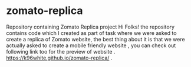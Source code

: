 # zomato-replica
Repository containing Zomato Replica project
Hi Folks! the repository contains code which I created as part of task where we were asked to create a replica of Zomato website, 
the best thing about it is that we  were actually asked to create a mobile friendly website , you can check out following link 
too for the preview of website . https://k96white.github.io/zomato-replica/ .
